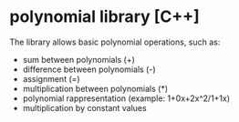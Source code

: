 # polynomial library [C++]
The library allows basic polynomial operations, such as:
- sum between polynomials (+)
- difference between polynomials (-)
- assignment (=)
- multiplication between polynomials (*)
- polynomial rappresentation (example: 1+0x+2x^2/1+1x)
- multiplication by constant values

